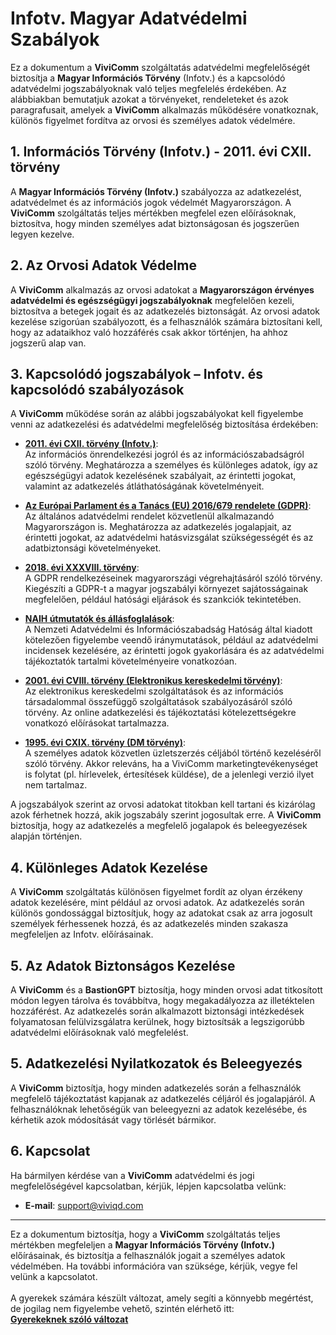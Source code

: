 # Infotv. Magyar Adatvédelmi Szabályok

Ez a dokumentum a **ViviComm** szolgáltatás adatvédelmi megfelelőségét biztosítja a **Magyar Információs Törvény** (Infotv.) és a kapcsolódó adatvédelmi jogszabályoknak való teljes megfelelés érdekében. Az alábbiakban bemutatjuk azokat a törvényeket, rendeleteket és azok paragrafusait, amelyek a **ViviComm** alkalmazás működésére vonatkoznak, különös figyelmet fordítva az orvosi és személyes adatok védelmére.

## 1. Információs Törvény (Infotv.) - 2011. évi CXII. törvény

A **Magyar Információs Törvény (Infotv.)** szabályozza az adatkezelést, adatvédelmet és az információs jogok védelmét Magyarországon. A **ViviComm** szolgáltatás teljes mértékben megfelel ezen előírásoknak, biztosítva, hogy minden személyes adat biztonságosan és jogszerűen legyen kezelve.

## 2. Az Orvosi Adatok Védelme

A **ViviComm** alkalmazás az orvosi adatokat a **Magyarországon érvényes adatvédelmi és egészségügyi jogszabályoknak** megfelelően kezeli, biztosítva a betegek jogait és az adatkezelés biztonságát. Az orvosi adatok kezelése szigorúan szabályozott, és a felhasználók számára biztosítani kell, hogy az adataikhoz való hozzáférés csak akkor történjen, ha ahhoz jogszerű alap van.

## 3. Kapcsolódó jogszabályok – Infotv. és kapcsolódó szabályozások

A **ViviComm** működése során az alábbi jogszabályokat kell figyelembe venni az adatkezelési és adatvédelmi megfelelőség biztosítása érdekében:

- [**2011. évi CXII. törvény (Infotv.)**](https://net.jogtar.hu/jogszabaly?docid=A1100112.TV):  
Az információs önrendelkezési jogról és az információszabadságról szóló törvény. Meghatározza a személyes és különleges adatok, így az egészségügyi adatok kezelésének szabályait, az érintetti jogokat, valamint az adatkezelés átláthatóságának követelményeit.

- [**Az Európai Parlament és a Tanács (EU) 2016/679 rendelete (GDPR)**](https://eur-lex.europa.eu/legal-content/HU/TXT/?uri=CELEX:32016R0679):  
Az általános adatvédelmi rendelet közvetlenül alkalmazandó Magyarországon is. Meghatározza az adatkezelés jogalapjait, az érintetti jogokat, az adatvédelmi hatásvizsgálat szükségességét és az adatbiztonsági követelményeket.

- [**2018. évi XXXVIII. törvény**](https://njt.hu/jogszabaly/2018-38-00-00):  
A GDPR rendelkezéseinek magyarországi végrehajtásáról szóló törvény. Kiegészíti a GDPR-t a magyar jogszabályi környezet sajátosságainak megfelelően, például hatósági eljárások és szankciók tekintetében.

- [**NAIH útmutatók és állásfoglalások**](https://www.naih.hu/):  
A Nemzeti Adatvédelmi és Információszabadság Hatóság által kiadott kötelezően figyelembe veendő iránymutatások, például az adatvédelmi incidensek kezelésére, az érintetti jogok gyakorlására és az adatvédelmi tájékoztatók tartalmi követelményeire vonatkozóan.

- [**2001. évi CVIII. törvény (Elektronikus kereskedelmi törvény)**](https://net.jogtar.hu/jogszabaly?docid=A0100108.TV):  
Az elektronikus kereskedelmi szolgáltatások és az információs társadalommal összefüggő szolgáltatások szabályozásáról szóló törvény. Az online adatkezelési és tájékoztatási kötelezettségekre vonatkozó előírásokat tartalmazza.

- [**1995. évi CXIX. törvény (DM törvény)**](https://net.jogtar.hu/jogszabaly?docid=99500119.TV):  
A személyes adatok közvetlen üzletszerzés céljából történő kezeléséről szóló törvény. Akkor releváns, ha a ViviComm marketingtevékenységet is folytat (pl. hírlevelek, értesítések küldése), de a jelenlegi verzió ilyet nem tartalmaz.


A jogszabályok szerint az orvosi adatokat titokban kell tartani és kizárólag azok férhetnek hozzá, akik jogszabály szerint jogosultak erre. A **ViviComm** biztosítja, hogy az adatkezelés a megfelelő jogalapok és beleegyezések alapján történjen.

## 4. Különleges Adatok Kezelése

A **ViviComm** szolgáltatás különösen figyelmet fordít az olyan érzékeny adatok kezelésére, mint például az orvosi adatok. Az adatkezelés során különös gondossággal biztosítjuk, hogy az adatokat csak az arra jogosult személyek férhessenek hozzá, és az adatkezelés minden szakasza megfeleljen az Infotv. előírásainak.

## 5. Az Adatok Biztonságos Kezelése

A **ViviComm** és a **BastionGPT** biztosítja, hogy minden orvosi adat titkosított módon legyen tárolva és továbbítva, hogy megakadályozza az illetéktelen hozzáférést. Az adatkezelés során alkalmazott biztonsági intézkedések folyamatosan felülvizsgálatra kerülnek, hogy biztosítsák a legszigorúbb adatvédelmi előírásoknak való megfelelést.

## 5. Adatkezelési Nyilatkozatok és Beleegyezés

A **ViviComm** biztosítja, hogy minden adatkezelés során a felhasználók megfelelő tájékoztatást kapjanak az adatkezelés céljáról és jogalapjáról. A felhasználóknak lehetőségük van beleegyezni az adatok kezelésébe, és kérhetik azok módosítását vagy törlését bármikor.

## 6. Kapcsolat

Ha bármilyen kérdése van a **ViviComm** adatvédelmi és jogi megfelelőségével kapcsolatban, kérjük, lépjen kapcsolatba velünk:

- **E-mail**: [support@viviqd.com](mailto:support@viviqd.com)

---

Ez a dokumentum biztosítja, hogy a **ViviComm** szolgáltatás teljes mértékben megfeleljen a **Magyar Információs Törvény (Infotv.)** előírásainak, és biztosítja a felhasználók jogait a személyes adatok védelmében. Ha további információra van szüksége, kérjük, vegye fel velünk a kapcsolatot.
<br/>
<br/>
A gyerekek számára készült változat, amely segíti a könnyebb megértést,<br/> de jogilag nem figyelembe vehető, szintén elérhető itt:  
[**Gyerekeknek szóló változat**](../easy/easy-infotv-compliance-hungary.md)
